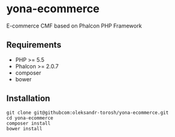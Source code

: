 # yona-ecommerce
E-commerce CMF based on Phalcon PHP Framework

## Requirements

+ PHP >= 5.5
+ Phalcon >= 2.0.7
+ composer
+ bower

## Installation

```
git clone git@githubcom:oleksandr-torosh/yona-ecommerce.git
cd yona-ecommerce
composer install
bower install